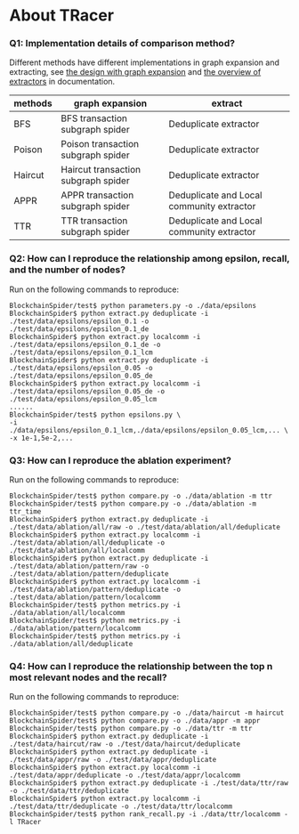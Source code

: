 # About TRacer

### Q1: Implementation details of comparison method?

Different methods have different implementations in graph expansion and extracting, see [the design with graph expansion](https://870167019.gitbook.io/blockchainspider/subgraph-spiders/overview) and [the overview of extractors](https://870167019.gitbook.io/blockchainspider/extractors/overview) in documentation.

| methods | graph expansion                     | extract                                   |
| ------- | ----------------------------------- | ----------------------------------------- |
| BFS     | BFS transaction subgraph spider     | Deduplicate extractor                     |
| Poison  | Poison transaction subgraph spider  | Deduplicate extractor                     |
| Haircut | Haircut transaction subgraph spider | Deduplicate extractor                     |
| APPR    | APPR transaction subgraph spider    | Deduplicate and Local community extractor |
| TTR     | TTR transaction subgraph spider     | Deduplicate and Local community extractor |

### Q2: How can I reproduce the relationship among epsilon, recall, and the number of nodes?

Run on the following commands to reproduce:

```shell
BlockchainSpider/test$ python parameters.py -o ./data/epsilons
BlockchainSpider$ python extract.py deduplicate -i ./test/data/epsilons/epsilon_0.1 -o ./test/data/epsilons/epsilon_0.1_de
BlockchainSpider$ python extract.py localcomm -i ./test/data/epsilons/epsilon_0.1_de -o ./test/data/epsilons/epsilon_0.1_lcm
BlockchainSpider$ python extract.py deduplicate -i ./test/data/epsilons/epsilon_0.05 -o ./test/data/epsilons/epsilon_0.05_de
BlockchainSpider$ python extract.py localcomm -i ./test/data/epsilons/epsilon_0.05_de -o ./test/data/epsilons/epsilon_0.05_lcm
......
BlockchainSpider/test$ python epsilons.py \
-i ./data/epsilons/epsilon_0.1_lcm,./data/epsilons/epsilon_0.05_lcm,... \
-x 1e-1,5e-2,...
```



### Q3: How can I reproduce the ablation experiment?

Run on the following commands to reproduce:

```shell
BlockchainSpider/test$ python compare.py -o ./data/ablation -m ttr
BlockchainSpider/test$ python compare.py -o ./data/ablation -m ttr_time
BlockchainSpider$ python extract.py deduplicate -i ./test/data/ablation/all/raw -o ./test/data/ablation/all/deduplicate
BlockchainSpider$ python extract.py localcomm -i ./test/data/ablation/all/deduplicate -o ./test/data/ablation/all/localcomm
BlockchainSpider$ python extract.py deduplicate -i ./test/data/ablation/pattern/raw -o ./test/data/ablation/pattern/deduplicate
BlockchainSpider$ python extract.py localcomm -i ./test/data/ablation/pattern/deduplicate -o ./test/data/ablation/pattern/localcomm
BlockchainSpider/test$ python metrics.py -i ./data/ablation/all/localcomm
BlockchainSpider/test$ python metrics.py -i ./data/ablation/pattern/localcomm
BlockchainSpider/test$ python metrics.py -i ./data/ablation/all/deduplicate
```



### Q4: How can I reproduce the relationship between the top n most relevant nodes and the recall?

Run on the following commands to reproduce:

```shell
BlockchainSpider/test$ python compare.py -o ./data/haircut -m haircut
BlockchainSpider/test$ python compare.py -o ./data/appr -m appr
BlockchainSpider/test$ python compare.py -o ./data/ttr -m ttr
BlockchainSpider$ python extract.py deduplicate -i ./test/data/haircut/raw -o ./test/data/haircut/deduplicate
BlockchainSpider$ python extract.py deduplicate -i ./test/data/appr/raw -o ./test/data/appr/deduplicate
BlockchainSpider$ python extract.py localcomm -i ./test/data/appr/deduplicate -o ./test/data/appr/localcomm
BlockchainSpider$ python extract.py deduplicate -i ./test/data/ttr/raw -o ./test/data/ttr/deduplicate
BlockchainSpider$ python extract.py localcomm -i ./test/data/ttr/deduplicate -o ./test/data/ttr/localcomm
BlockchainSpider/test$ python rank_recall.py -i ./data/ttr/localcomm -l TRacer
```

